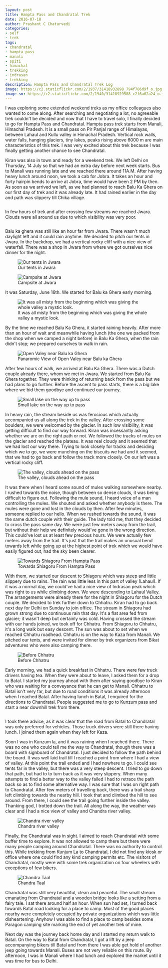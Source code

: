 ```yaml
---
layout: post
title: Hampta Pass and Chandratal Trek
date: 2016-07-18
author: Prashant C Chaturvedi
categories:
- self
- trek
tags:
- chandratal
- hampta pass
- manali
- spiti
- himachal
- trekking
- indrasan
- trekking
description: Hampta Pass and Chandratal Trek Log
image: https://c2.staticflickr.com/2/1937/31418932898_794f786d9f_o.jpg
image-sm: https://c2.staticflickr.com/2/1940/31418929588_c2f6a62a24_o.jpg
---
```


I was exploring some extended weekend treks as my office colleagues also wanted to come along.
After searching and negotiating a lot, no agreeable trek couldn't be decided and now that I have to travel
solo, I finally decided to go for Hampta Pass and Chandratal.
Hampta pass trek starts from Manali, Himachal Pradesh.
It is a small pass on Pir Panjal range of Himalayas, between Lahaul and Kullu valley in Himachal Pradesh.
Vertical rock walls, water falls, hanging glaciers, tiny lakes, peaks rising above 6000 m are main characteristics of this trek.
I was very excited about this trek because I was finally getting another chance to see Chandratal.


Kiran was also in town and ready for a weekend trek.
We left Delhi on Thursday, 14 July so that we had an extra day before next week starts.
Bus to Manali was running late and we reached there around 11A.M.
After having heavy lunch around noon, we took a cab for Jobra.
It takes an hour and forty hairpin bends to arrive at Jobra, time would have been 2 PM by then.
As soon as we arrived we left, as we had planned to reach Balu Ka Ghera on our first day of trek and it was already late.
It had rained earlier in the day and path was slippery till Chika village.

<figure>
  <img src="https://c2.staticflickr.com/2/1927/45243668192_77b56aef6b_o.jpg" alt=""/>
  <figcaption></figcaption>
</figure>

In few hours of trek and after crossing few streams we reached Jwara.
Clouds were all around us due to which visibility was very poor.

<figure>
  <img src="https://c2.staticflickr.com/2/1954/45243661482_a07ff1b414_o.jpg" alt=""/>
  <figcaption></figcaption>
</figure>

Balu ka ghera was still like an hour far from Jwara.
There wasn't much daylight left and it could rain anytime.
We decided to pitch our tents in Jwara.
In the backdrop, we had a vertical rocky cliff with a nice view of waterfall.
There was a shop in Jwara from where we got ourselves nice dinner for the night.

<figure>
  <img src="https://c2.staticflickr.com/2/1926/31418933588_a2f962e624_o.jpg" alt="Our tents in Jwara"/>
  <figcaption>Our tents in Jwara</figcaption>
</figure>

<figure>
  <img src="https://c2.staticflickr.com/2/1918/45243667192_879f49476e_o.jpg" alt="Campsite at Jwara"/>
  <figcaption>Campsite at Jwara</figcaption>
</figure>

It was Saturday, June 16th. We started for Balu ka Ghera early morning.

<figure>
  <img src="https://c2.staticflickr.com/2/1938/30354220177_9b40139bd4_o.jpg" alt="It was all misty from the beginning which was giving the whole
valley a mystic look."/>
  <figcaption>It was all misty from the beginning which was giving the whole valley a mystic look.</figcaption>
</figure>

By the time we reached Balu Ka Ghera, it started raining heavily.
After more than an hour of wait and meanwhile having lunch (the one we packed from the shop when we camped a night before) in Balu Ka Ghera, when the rain didn't stop; we prepared ourselves to walk in rain.

<figure>
  <img src="https://c2.staticflickr.com/2/1921/45243663902_2eb5e3a18a_o.jpg" alt="Open Valey near Balu ka Ghera"/>
  <figcaption>Panaromic View of Open Valey near Balu ka Ghera</figcaption>
</figure>

After few hours of walk, we arrived at Balu Ka Ghera.
There was a Dutch couple already there, whom we met in Jwara.
We started from Balu Ka Ghera together.
They were thinking of returning back from the pass but we had plans to go further.
Before the ascent to pass starts, there is a big lake where we bid them goodbye and continued our journey.

<figure>
  <img src="https://c2.staticflickr.com/2/1941/31418931088_cb010c559a_o.jpg" alt="Small lake on the way up to pass"/>
  <figcaption>Small lake on the way up to pass</figcaption>
</figure>


In heavy rain, the stream beside us was ferocious which actually accompanied us all along the trek in the valley.
After crossing some boulders, we were welcomed by the glacier.
In such low visibility, it was getting difficult to find our way forward.
Kiran was incessantly asking whether we are on the right path or not.
We followed the tracks of mules on the glacier and reached the plateau.
It was real cloudy and it seemed that we had lost our way there.
Trying to look closely for tracks and deciding which we to go, we were munching on the biscuits we had and it seemed, that we had to go back and follow the track more closely.
On our left was a vertical rocky cliff.

<figure>
  <img src="https://c2.staticflickr.com/2/1905/45243665242_dbee6381d5_o.jpg" alt="The valley, clouds ahead on the pass"/>
  <figcaption>The valley, clouds ahead on the pass</figcaption>
</figure>

It was there when I heard some sound of mules walking somewhere nearby.
I rushed towards the noise, though between so dense clouds, it was being difficult to figure out. Following the mule sound, I heard voice of a man controlling the mules.
We shouted and asked whether anybody is there.
The mules were gone and lost in the clouds by then.
After few minutes, someone replied to our hello. When we rushed towards the sound, it was the same dutch couple with their guide.
The lady told me, that they decided to cross the pass same day.
We were just few meters away from the trail, but without their help we definitely would've gone in the wrong direction.
This could've lost us at least few precious hours.
We were actually few meters away from the trail.
It's just that the trail makes an unusual bend towards left while going up at the highest point of trek which we would have easily figured out, had the sky been clearer.

<figure>
  <img src="https://c2.staticflickr.com/2/1944/30354221347_cdc869abd1_o.jpg" alt="Towards Shiagoru From Hampta Pass"/>
  <figcaption>Towards Shiagoru From Hampta Pass</figcaption>
</figure>


With them, we started our descent to Shiagoru which was steep and little slippery due to rains.
The rain was little less in this part of valley (Lahaul). If it was a normal day, we could've had a nice view of Indrasan peak which was right to us while climbing down.
We were descending to Lahaul Valley.
The arrangements were already there for the night in Shiagoru for the Dutch couple.
We decided to trek further down to Chhatru.
Kiran had to go back next day for Delhi on Sunday to join office.
The stream in Shiagoru had grown strong due to continuous rain that day.
It's a flat area fed from glacier; it wasn't deep but certainly was cold.
Having crossed the stream with our hands joined, we took off for Chhatru.
From Shiagoru to Chhatru, it's a long walk but easy descent.
The sun was about to set when we reached Chhatru roadhead.
Chhatru is on the way to Kaza from Manali. We pitched our tents, and were invited for dinner by trek organizers from Bikat adventures who were also camping there.

<figure>
  <img src="https://c2.staticflickr.com/2/1943/31418932038_7346bfa310_o.jpg" alt="Before Chhatru"/>
  <figcaption>Before Chhatru</figcaption>
</figure>

Early morning, we had a quick breakfast in Chhatru.
There were few truck drivers having tea.
When they were about to leave, I asked them for a drop to Batal.
I started my journey ahead with them after saying goodbye to Kiran who was waiting for a conveyance that he can get to Manali.
Chhatru to Batal isn't very far, but due to road conditions it was already afternoon when I reached Batal.
After having lunch in Batal, I enquired for the directions to Chandratal. People suggested me to go to Kunzum pass and start a near downhill trek from there.

<figure>
  <img src="https://c2.staticflickr.com/2/1954/45243660572_e0e46021cf_o.jpg" alt=""/>
  <figcaption></figcaption>
</figure>

I took there advice, as it was clear that the road from Batal to Chandratal was only preferred for vehicles.
Those truck drivers were still there having lunch. I joined them again when they left for Kaza.

Soon I was in Kunzum la, and it was raining when I reached there.
There was no one who could tell me the way to Chandratal, though there was a board with signboard of Chandratal.
I just decided to follow the path behind the board.
It was well laid trail till I reached a point from where I had a view of valley.
At this point the trail ended and I had nowhere to go. I could see tents far in the valley, but there was a very steep descent. I tried to go down that path, but had to to turn back as it was very slippery.
When many attempts to find a better way to the valley failed I had to retrace the path back so as to find some alternative way. I was sure that I was on right path to Chandratal.
After few meters of travelling back, there was a trail sharp left climbing towards the nearby hill.
I took that and climbed the hill to see around.
From there, I could see the trail going further inside the valley. Thanking god, I trotted down the trail.
All along the way, the weather was clear and I had a nice view of valley and Chandra river valley.

<figure>
  <img src="https://c2.staticflickr.com/2/1968/45243666192_3c907bf02c_o.jpg" alt="Chandra river valley"/>
  <figcaption>Chandra river valley</figcaption>
</figure>


Finally, the Chandratal was in sight.
I aimed to reach Chandratal with some buffer time to explore.
It was not allowed to camp there but there were many people camping around Chandratal.
There was no authority to control this.
While trekking from Kunjum La to Chandratal, I did not find any kiosk or office where one could find any kind camping permits etc.
The visitors of Chandratal, mostly were with some trek organization on four wheelers with exceptions of few bikers.

<figure>
  <img src="https://c2.staticflickr.com/2/1948/31418928728_2991bfc2b9_o.jpg" alt="Chandra Taal"/>
  <figcaption>Chandra Taal</figcaption>
</figure>

Chandratal was still very beautiful, clean and peaceful.
The small stream emanating from Chandratal and a wooden bridge looks like a setting from a fairy tale. I sat there around half an hour.
When sun had set, I turned back towards Batal road looking for a place to camp.
Most of the good places nearby were completely occupied by private organizations which was little disheartening.
Anyhow I was able to find a place to camp besides some Paragon camping site marking the end of yet another trek of mine.

Next day was the journey back home day and I started my return walk to Batal.
On the way to Batal from Chandratal, I got a lift by a jeep accompanying bikers till Batal and from there I was able get hold of another jeep going towards Manali.
Buses are not very reliable on this route.
By afternoon, I was in Manali where I had lunch and explored the market until it was time for bus to Delhi.
